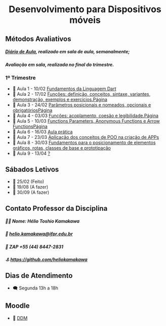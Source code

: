 <h1 align="center">Desenvolvimento para Dispositivos móveis</h1>

## Métodos Avaliativos 
##### [Diário de Aula](https://docs.google.com/spreadsheets/d/15S13zfmqAGGMFBtSC4jBQjm9qa6l00PePm_KsR_7hdc/edit#gid=0), realizado em sala de aula, semanalmente;
##### Avaliação em sala, realizada no final do trimestre.
### 1º Trimestre
* 📆 Aula 1 - 10/02 [Fundamentos da Linguagem Dart](https://github.com/ViniciusFerrariTR/DesenvolvimentoDM/tree/main/Primeiro%20Trimestre/atividades_dart) 
* 📆 Aula 2 - 17/02 [Funções: definição, conceitos, sintaxe, variantes, demonstração, exemplos e exercícios.Página](https://github.com/ViniciusFerrariTR/DesenvolvimentoDM/blob/main/Primeiro%20Trimestre/atividades_dart/bin/FundamentosBasicos.dart) 
* 📆 Aula 3 - 24/02 [Parâmetros posicionais e nomeados, opcionais e obrigatóriosPágina](https://github.com/ViniciusFerrariTR/DesenvolvimentoDM/blob/main/Primeiro%20Trimestre/atividades_dart/bin/sintaxeFuncoes.dart) 
* 📆 Aula 4 - 03/03 [Funções: acoplamento, coesão e legibilidade.Página](https://github.com/ViniciusFerrariTR/DesenvolvimentoDM/blob/main/Primeiro%20Trimestre/atividades_dart/lib/Atividade_Aula_16-03-2023/pratica02.dart) 
* 📆 Aula 5 - 10/03 [Functions Parameters, Anonymous Functions e Arrow FunctionsPágina](https://github.com/ViniciusFerrariTR/DesenvolvimentoDM/blob/main/Primeiro%20Trimestre/atividades_dart/lib/Atividade_Aula_16-03-2023/pratica02.dart) 
* 📆 Aula 6 - 16/03 [Aula prática](https://github.com/ViniciusFerrariTR/DesenvolvimentoDM/tree/main/Primeiro%20Trimestre/atividades_dart) 
* 📆 Aula 7 - 23/03 [Aplicação dos conceitos de POO na criação de APPs](https://github.com/ViniciusFerrariTR/DesenvolvimentoDM/tree/main/Primeiro%20Trimestre/atividades_flutter/projeto_um) 
* 📆 Aula 8 - 30/03 [Fundamentos para o posicionamento de elementos gráficos, rotas, classes de base e prototipação](https://github.com/ViniciusFerrariTR/DesenvolvimentoDM/tree/main/Primeiro%20Trimestre/atividades_flutter/projeto_dois) 
* 📆 Aula 9 - 13/04 [?]() 

## Sábados Letivos
* 📆 25/02  (Feito)
* 📆 19/08  (A fazer)
* 📆 30/09  (A fazer)

## Contato Professor da Disciplina 
##### 👨‍🏫 Nome: Hélio Toshio Kamakawa
##### 📧 helio.kamakawa@ifpr.edu.br
##### 📱 ZAP +55 (44) 8447-2831
##### ⚓ https://github.com/heliokamakawa

## Dias de Atendimento
* 🗨️ Segunda 13h a 18h

## Moodle
* 📖 [DDM](https://ava.ifpr.edu.br/course/view.php?id=10024)
